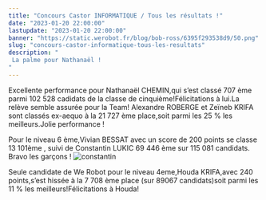 ```yaml
---
title: "Concours Castor INFORMATIQUE / Tous les résultats !"
date: "2023-01-20 22:00:00"
lastupdate: "2023-01-20 22:00:00"
banner: "https://static.werobot.fr/blog/bob-ross/6395f293538d9/50.png"
slug: "concours-castor-informatique-tous-les-resultats"
description: " 
 La palme pour Nathanaël ! 
"
---
```


Excellente performance pour Nathanaël CHEMIN,qui s’est classé 707 ème parmi 102 528 cadidats de la classe de cinquième!Félicitations à lui.La relève semble assurée pour la Team!
Alexandre ROBERGE et Zeïneb KRIFA sont classés ex-aequo à la 21 727 ème place,soit parmi les 25 % les meilleurs.Jolie performance !

Pour le niveau 6 ème,Vivian BESSAT avec un score de 200 points se classe 13 101ème , suivi de Constantin LUKIC 69 446 ème sur 115 081 candidats. Bravo les garçons !
![constantin](https://static.werobot.fr/blog/bob-ross/63cbc3e615121/75.jpg)

Seule candidate de We Robot pour le niveau 4eme,Houda KRIFA,avec 240 points,s’est hissée à la 7 708 ème place
(sur 89067 candidats)soit parmi les 11 % les meilleurs!Félicitations à Houda! 




    